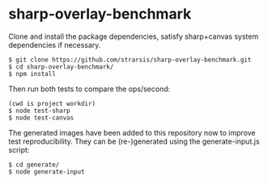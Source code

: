 # sharp-overlay-benchmark

Clone and install the package dependencies, satisfy sharp+canvas system dependencies if necessary.
````
$ git clone https://github.com/strarsis/sharp-overlay-benchmark.git
$ cd sharp-overlay-benchmark/
$ npm install
````


Then run both tests to compare the ops/second:
````
(cwd is project workdir)
$ node test-sharp
$ node test-canvas
````

The generated images have been added to this repository now to improve test reproducibility. 
They can be (re-)generated using the generate-input.js script:
````
$ cd generate/
$ node generate-input
````
